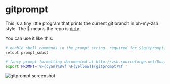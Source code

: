# gitprompt

This is a tiny little program that prints the current git branch in oh-my-zsh style. The 💩 means the repo is [dirty](https://stackoverflow.com/questions/20642980/does-git-dirty-mean-files-not-staged-or-not-committed-glossary-conflict).

You can use it like this:

```sh
# enable shell commands in the prompt string. required for $(gitprompt)
setopt prompt_subst

# fancy prompt formatting documented at http://zsh.sourceforge.net/Doc/Release/Prompt-Expansion.html
export PROMPT='%F{cyan}%B%f %F{yellow}$(gitprompt)%f '
```

![gitprompt screenshot](https://i.imgur.com/pa62lmd.jpg)
